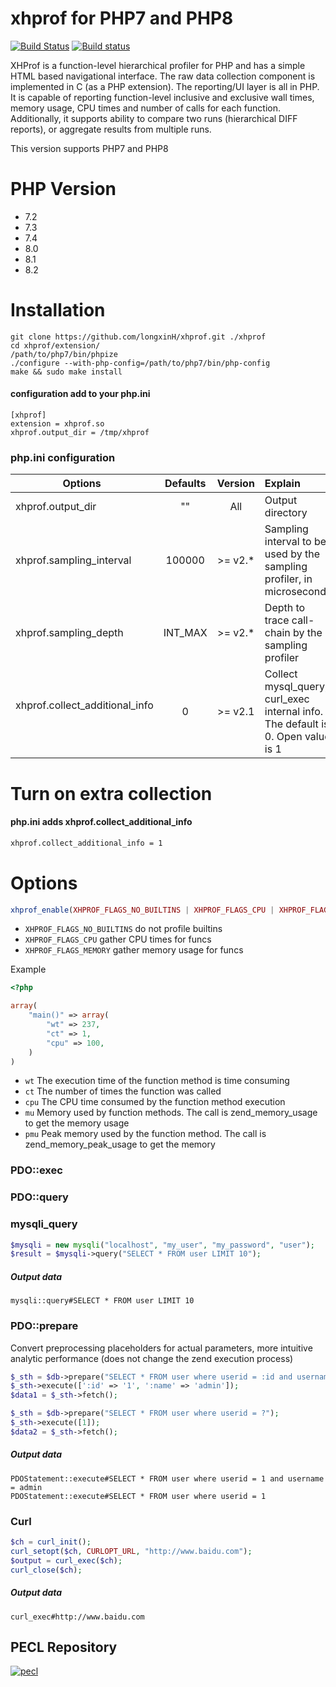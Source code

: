 # xhprof for PHP7 and PHP8
[![Build Status](https://travis-ci.com/longxinH/xhprof.svg?branch=master)](https://app.travis-ci.com/github/longxinH/xhprof) [![Build status](https://ci.appveyor.com/api/projects/status/dornfeel5yutaxte/branch/master?svg=true)](https://ci.appveyor.com/project/longxinH/xhprof/branch/master)

XHProf is a function-level hierarchical profiler for PHP and has a simple HTML based navigational interface. The raw data collection component is implemented in C (as a PHP extension). The reporting/UI layer is all in PHP. It is capable of reporting function-level inclusive and exclusive wall times, memory usage, CPU times and number of calls for each function. Additionally, it supports ability to compare two runs (hierarchical DIFF reports), or aggregate results from multiple runs.

This version supports PHP7 and PHP8

# PHP Version
- 7.2
- 7.3
- 7.4
- 8.0
- 8.1
- 8.2

# Installation
```
git clone https://github.com/longxinH/xhprof.git ./xhprof
cd xhprof/extension/
/path/to/php7/bin/phpize
./configure --with-php-config=/path/to/php7/bin/php-config
make && sudo make install
```

#### configuration add to your php.ini
```
[xhprof]
extension = xhprof.so
xhprof.output_dir = /tmp/xhprof
```

### php.ini configuration
|      Options        |  Defaults  |  Version  |  Explain  |
| --------------- |:-------------:|:-------------:|:---------|
|xhprof.output_dir  | "" | All |Output directory|
|xhprof.sampling_interval  | 100000 | >= v2.* | Sampling interval to be used by the sampling profiler, in microseconds|
|xhprof.sampling_depth  | INT_MAX | >= v2.* | Depth to trace call-chain by the sampling profiler|
|xhprof.collect_additional_info  | 0 | >= v2.1 | Collect mysql_query, curl_exec internal info. The default is 0. Open value is 1|

# Turn on extra collection
#### php.ini adds xhprof.collect_additional_info
```sh
xhprof.collect_additional_info = 1
````
# Options
```php
xhprof_enable(XHPROF_FLAGS_NO_BUILTINS | XHPROF_FLAGS_CPU | XHPROF_FLAGS_MEMORY);
```
- `XHPROF_FLAGS_NO_BUILTINS` do not profile builtins
- `XHPROF_FLAGS_CPU` gather CPU times for funcs
- `XHPROF_FLAGS_MEMORY` gather memory usage for funcs

Example
```php
<?php

array(
    "main()" => array(
        "wt" => 237,
        "ct" => 1,
        "cpu" => 100,
    )
)
```

- `wt` The execution time of the function method is time consuming
- `ct` The number of times the function was called
- `cpu` The CPU time consumed by the function method execution
- `mu` Memory used by function methods. The call is zend_memory_usage to get the memory usage
- `pmu` Peak memory used by the function method. The call is zend_memory_peak_usage to get the memory

### PDO::exec
### PDO::query
### mysqli_query
```php
$mysqli = new mysqli("localhost", "my_user", "my_password", "user");
$result = $mysqli->query("SELECT * FROM user LIMIT 10");
```
##### Output data
```
mysqli::query#SELECT * FROM user LIMIT 10
```

### PDO::prepare
Convert preprocessing placeholders for actual parameters, more intuitive analytic performance (does not change the zend execution process)
```php
$_sth = $db->prepare("SELECT * FROM user where userid = :id and username = :name");
$_sth->execute([':id' => '1', ':name' => 'admin']);
$data1 = $_sth->fetch();

$_sth = $db->prepare("SELECT * FROM user where userid = ?");
$_sth->execute([1]);
$data2 = $_sth->fetch();
```
##### Output data
```
PDOStatement::execute#SELECT * FROM user where userid = 1 and username = admin
PDOStatement::execute#SELECT * FROM user where userid = 1
```

### Curl
```php
$ch = curl_init();
curl_setopt($ch, CURLOPT_URL, "http://www.baidu.com");
$output = curl_exec($ch);
curl_close($ch);
```
##### Output data
```
curl_exec#http://www.baidu.com
```

## PECL Repository
[![pecl](resource/pecl.png)](https://pecl.php.net/package/xhprof)
